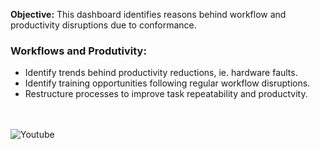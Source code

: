 **Objective:** This dashboard identifies reasons behind workflow and productivity disruptions due to conformance.

### Workflows and Produtivity:
- Identify trends behind productivity reductions, ie. hardware faults.
- Identify training opportunities following regular workflow disruptions.
- Restructure processes to improve task repeatability and productvity.

<br><br>
![Youtube](https://youtube.com/dashboard)

